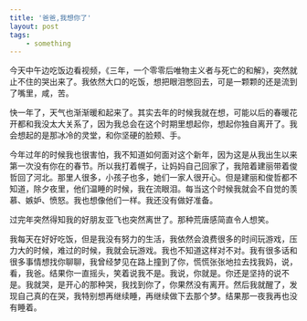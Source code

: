 ```yaml
---
title: '爸爸,我想你了'
layout: post
tags:
    - something
---
```

今天中午边吃饭边看视频，《三年，一个零零后唯物主义者与死亡的和解》，突然就止不住的哭出来了。我依然大口的吃饭，想把眼泪憋回去，可是一颗颗的还是流到了嘴里，咸，苦。

快一年了，天气也渐渐暖和起来了。其实去年的时候我就在想，可能以后的春暖花开都和我没太大关系了，因为我总会在这个时期里想起你，想起你独自离开了。我会想起的是那冰冷的灵堂，和你坚硬的脸颊、手。

今年过年的时候我也很害怕，我不知道如何面对这个新年，因为这是从我出生以来第一次没有你在的春节。所以我打着幌子，让妈妈自己回家了，我陪着建丽带着俊哲回了河北。那里人很多，小孩子也多，她们一家人很开心。但是建丽和俊哲都不知道，除夕夜里，他们温睡的时候，我在流眼泪。每当这个时候我就会不自觉的羡慕、嫉妒、愤怒。我也想像他们一样。我还没有做好准备。

过完年突然得知我的好朋友亚飞也突然离世了。那种荒唐感简直令人想笑。

我每天在好好吃饭，但是我没有努力的生活，我依然会浪费很多的时间玩游戏，压力大的时候，难过的时候，我就会玩游戏。我也不知道这样对不对。我有很多话和很多事情想找你聊聊，我曾经梦见在路上撞到了你，慌慌张张地拉去找我妈，说，看，我爸。结果你一直摇头，笑着说我不是。我说，你就是。你还是坚持的说不是。我就哭，是开心的那种哭，我找到你了，你果然没有离开。然后我就醒了，发现自己真的在哭，我特别想再继续睡，再继续做下去那个梦。结果那一夜我再也没有睡着。


